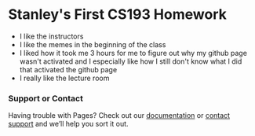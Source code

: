 # Stanley's First CS193 Homework

- I like the instructors
- I like the memes in the beginning of the class
- I liked how it took me 3 hours for me to figure out why my github page wasn't activated and I especially like how I still don't know what I did that activated the github page
- I really like the lecture room







### Support or Contact

Having trouble with Pages? Check out our [documentation](https://help.github.com/categories/github-pages-basics/) or [contact support](https://github.com/contact) and we’ll help you sort it out.
